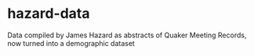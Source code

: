 # hazard-data
Data compiled by James Hazard as abstracts of Quaker Meeting Records, now turned into a demographic dataset
